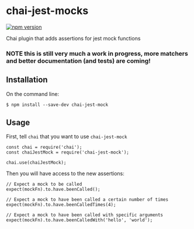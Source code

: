 # chai-jest-mocks
[![npm version](https://badge.fury.io/js/chai-jest-mocks.svg)](https://badge.fury.io/js/chai-jest-mocks)

Chai plugin that adds assertions for jest mock functions

### __NOTE__ this is still very much a work in progress, more matchers and better documentation (and tests) are coming!

## Installation
On the command line:
```
$ npm install --save-dev chai-jest-mock
```

## Usage

First, tell `chai` that you want to use `chai-jest-mock`
```
const chai = require('chai');
const chaiJestMock = require('chai-jest-mock');

chai.use(chaiJestMock);
```

Then you will have access to the new assertions:

```
// Expect a mock to be called
expect(mockFn).to.have.beenCalled();

// Expect a mock to have been called a certain number of times
expect(mockFn).to.have.beenCalledTimes(4);

// Expect a mock to have been called with specific arguments
expect(mockFn).to.have.beenCalledWith('hello', 'world');
```
